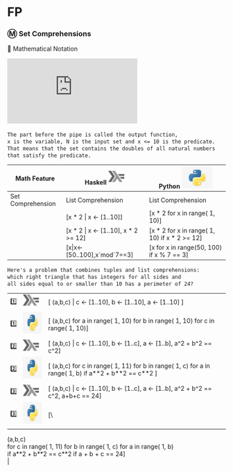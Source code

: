 # FP


### :m: Set Comprehensions

:pushpin: Mathematical Notation

![equation](http://www.sciweavers.org/tex2img.php?eq=S%3D%5Cbig%5C%7B2.x%5Cmid%20x%5Cin%20N%2Cx%5Cleq10%5Cbig%5C%7D%20&bc=White&fc=Black&im=jpg&fs=12&ff=arev&edit=0)

    The part before the pipe is called the output function, 
    x is the variable, N is the input set and x <= 10 is the predicate. 
    That means that the set contains the doubles of all natural numbers that satisfy the predicate.

| Math Feature      | Haskell <sup><img src="../images/602px-Haskell-Logo.svg.png" width=37 height=26><img></sup> | Python <img src="../images/python-logo.jpg" width=72px height=50px><img> |
|-------------------|-----------------------------------------|------------------------------------------------|
| Set Comprehension | List Comprehension                      | List Comprehension                             |
|                   | [x * 2 \| x <- [1..10]]                 | [x * 2 for x in range( 1, 10)]                 |
|                   | [x * 2 \| x <- [1..10], x * 2 >= 12]    | [x * 2 for x in range( 1, 10) if x * 2 >= 12]  |
|                   | [x\|x<-[50..100],x\`mod\`7==3]          | [x for x in range(50, 100) if x % 7 == 3]      |


    Here's a problem that combines tuples and list comprehensions: 
    which right triangle that has integers for all sides and 
    all sides equal to or smaller than 10 has a perimeter of 24? 

|   | |  |
|---|--------------------------------------|------------------------------------------------|
| :one: | <sup><img src="../images/602px-Haskell-Logo.svg.png" width=37 height=26><img></sup> | [ (a,b,c) \| c <- [1..10], b <- [1..10], a <- [1..10] ] |
| :one: | <sup><img src="../images/python-logo.jpg" width=72px height=50px><img></sup> | [ (a,b,c) for a in range( 1, 10) for b in range( 1, 10) for c in range( 1, 10)] |
| :two: | <sup><img src="../images/602px-Haskell-Logo.svg.png" width=37 height=26><img></sup> | [ (a,b,c) \| c <- [1..10], b <- [1..c], a <- [1..b], a^2 + b^2 == c^2]|
| :two: | <sup><img src="../images/python-logo.jpg" width=72px height=50px><img></sup> | [ (a,b,c) for c in range( 1, 11) for b in range( 1, c) for a in range( 1, b) if a\*\*2 + b\*\*2 == c\*\*2 ]   |
| :three: | <sup><img src="../images/602px-Haskell-Logo.svg.png" width=37 height=26><img></sup> | [ (a,b,c) \| c <- [1..10], b <- [1..c], a <- [1..b], a^2 + b^2 == c^2, a+b+c == 24] 
| :three: | <sup><img src="../images/python-logo.jpg" width=72px height=50px><img></sup> | [\
(a,b,c) \
for c in range( 1, 11) for b in range( 1, c) for a in range( 1, b) \
if a\*\*2 + b\*\*2 == c\*\*2 if a + b + c == 24] \
|
